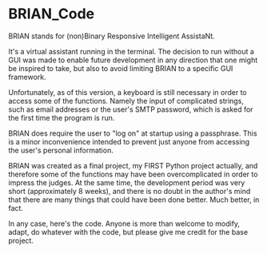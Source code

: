 # BRIAN_Code
BRIAN stands for (non)Binary Responsive Intelligent AssistaNt.

It's a virtual assistant running in the terminal. The decision to run without a GUI was made to enable future development in any direction that one might be inspired to take, but also to avoid limiting BRIAN to a specific GUI framework.

Unfortunately, as of this version, a keyboard is still necessary in order to access some of the functions. Namely the input of complicated strings, such as email addresses or the user's SMTP password, which is asked for the first time the program is run.

BRIAN does require the user to "log on" at startup using a passphrase. This is a minor inconvenience intended to prevent just anyone from accessing the user's personal information.

BRIAN was created as a final project, my FIRST Python project actually, and therefore some of the functions may have been overcomplicated in order to impress the judges. At the same time, the development period was very short (approximately 8 weeks), and there is no doubt in the author's mind that there are many things that could have been done better. Much better, in fact.

In any case, here's the code. Anyone is more than welcome to modify, adapt, do whatever with the code, but please give me credit for the base project.
